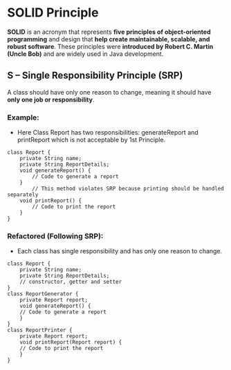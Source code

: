 # SOLID Principle

**SOLID** is an acronym that represents **five principles of object-oriented programming** and design that **help create maintainable, scalable, and robust software**. These principles were **introduced by Robert C. Martin (Uncle Bob)** and are widely used in Java development.

## S – Single Responsibility Principle (SRP)
A class should have only one reason to change, meaning it should have **only one job or responsibility**. 
### Example:
- Here Class Report has two responsibilities: generateReport and printReport which is not acceptable by 1st Principle.
```
class Report {
    private String name;
    private String ReportDetails; 
    void generateReport() {
        // Code to generate a report
    }
        // This method violates SRP because printing should be handled separately
    void printReport() {
        // Code to print the report
    }
}
```
### Refactored (Following SRP):
- Each class has single responsibility and has only one reason to change.
```
class Report {
    private String name;
    private String ReportDetails;
    // constructor, getter and setter
}
class ReportGenerator {
    private Report report;
    void generateReport() {
    // Code to generate a report
    }
}
class ReportPrinter {
    private Report report;
    void printReport(Report report) {
    // Code to print the report
    }
}
```
